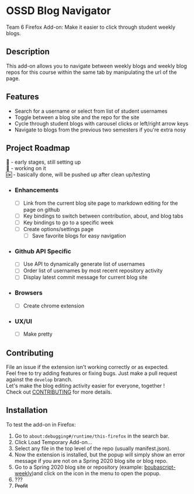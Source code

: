# OSSD Blog Navigator
Team 6 Firefox Add-on: Make it easier to click through student weekly blogs.

## Description
This add-on allows you to navigate between weekly blogs and weekly blog repos for this course within the same tab by manipulating the url of the page.

## Features
- Search for a username or select from list of student usernames
- Toggle between a blog site and the repo for the site
- Cycle through student blogs with carousel clicks or left/right arrow keys
- Navigate to blogs from the previous two semesters if you're extra nosy 

## Project Roadmap
:seedling: - early stages, still setting up \
:hammer:   - working on it \
:ok:       - basically done, will be pushed up after clean up/testing 

- ### Enhancements
  - [ ] Link from the current blog site page to markdown editing for the page on github
  - [ ] Key bindings to switch between contribution, about, and blog tabs
  - [ ] Key bindings to go to a specific week
  - [ ] Create options/settings page
    - [ ] Save favorite blogs for easy navigation
- ### Github API Specific
  - [ ] Use API to dynamically generate list of usernames
  - [ ] Order list of usernames by most recent repository activity
  - [ ] Display latest commit message for current blog site
- ### Browsers
  - [ ] Create chrome extension
- ### UX/UI
  - [ ] Make pretty

## Contributing

File an issue if the extension isn't working correctly or as expected. \
Feel free to try adding features or fixing bugs. Just make a pull request against the `develop` branch. \
Let's make the blog editing activity easier for everyone, together ! \
Check out [CONTRIBUTING](CONTRIBUTING.md) for more details.

## Installation

To test the add-on in Firefox:
 
1. Go to `about:debugging#/runtime/this-firefox` in the search bar.
3. Click Load Temporary Add-on…
4. Select any file in the top level of the repo (usually manifest.json).
5. Now the extension is installed, but the popup will simply show an error message if you are not on a Spring 2020 blog site or blog repo.
5. Go to a Spring 2020 blog site or repository (example: [boubascript-weekly](https://hunter-college-ossd-spr-2020.github.io/boubascript-weekly/))and click on the icon in the menu to open the popup. 
6. ???
7. <strike>Profit</strike>
